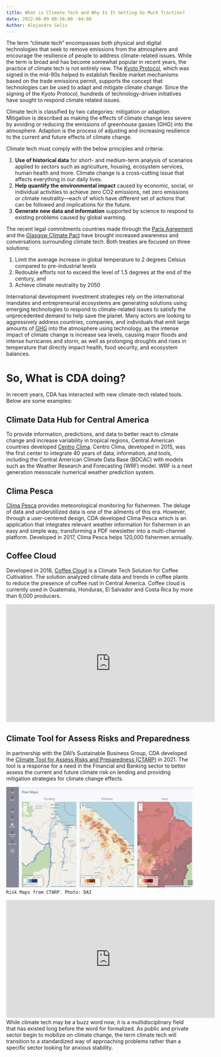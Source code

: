 ```yaml
---
title: What is Climate Tech and Why Is It Getting So Much Traction?
date: 2022-06-09 08:56:00 -04:00
Author: Alejandro Solis
---
```


The term “climate tech” encompasses both physical and digital technologies that seek to remove emissions from the atmosphere and encourage the resilience of people to address climate-related issues. While the term is broad and has become somewhat popular in recent years, the practice of climate tech is not entirely new. The [Kyoto Protocol](https://unfccc.int/process-and-meetings/the-kyoto-protocol/what-is-the-kyoto-protocol/kyoto-protocol-targets-for-the-first-commitment-period), which was signed in the mid-90s helped to establish flexible market mechanisms based on the trade emissions permit, supports the concept that technologies can be used to adapt and mitigate climate change. Since the signing of the Kyoto Protocol, hundreds of technology-driven initiatives have sought to respond climate related issues. 

Climate tech is classified by two categories: mitigation or adaption. Mitigation is described as making the effects of climate change less severe by avoiding or reducing the emissions of greenhouse gasses (GHG) into the atmosphere. Adaption is the process of adjusting and increasing resilience to the current and future effects of climate change. 

<!--more-->

Climate tech must comply with the below principles and criteria:
1. **Use of historical data** for short- and medium-term analysis of scenarios applied to sectors such as agriculture, housing, ecosystem services, human health and more. Climate change is a cross-cutting issue that affects everything in our daily lives. 
2. **Help quantify the environmental impact** caused by economic, social, or individual activities to achieve zero CO2 emissions, net zero emissions or climate neutrality—each of which have different set of actions that can be followed and implications for the future. 
3. **Generate new data and information** supported by science to respond to existing problems caused by global warming. 

The recent legal commitments countries made through the [Paris Agreement](https://www.un.org/en/climatechange/paris-agreement) and the [Glasgow Climate Pact](https://unfccc.int/documents/310475) have brought increased awareness and conversations surrounding climate tech. Both treaties are focused on three solutions: 
1. Limit the average increase in global temperature to 2 degrees Celsius compared to pre-industrial levels
2. Redouble efforts not to exceed the level of 1.5 degrees at the end of the century, and 
3. Achieve climate neutrality by 2050

International development investment strategies rely on the international mandates and entrepreneurial ecosystems are generating solutions using emerging technologies to respond to climate-related issues to satisfy the unprecedented demand to help save the planet. Many actors are looking to aggressively address countries, companies, and individuals that emit large amounts of [GHG](https://www.epa.gov/ghgemissions/overview-greenhouse-gases) into the atmosphere using technology, as the intense impact of climate change is increase sea levels, causing major floods and intense hurricanes and storm, as well as prolonging droughts and rises in temperature that directly impact health, food security, and ecosystem balances. 

# So, What is CDA doing? 
In recent years, CDA has interacted with new climate-tech related tools. Below are some examples: 

## Climate Data Hub for Central America
To provide information, predictions, and data to better react to climate change and increase variability in tropical regions, Central American countries developed [Centro Clima](https://centroclima.org/). Centro Clima, developed in 2015, was the first center to integrate 40 years of data, information, and tools, including the Central American Climate Data Base (BDCAC) with models such as the Weather Research and Forecasting (WRF) model. WRF is a next generation mesoscale numerical weather prediction system. 

## Clima Pesca
[Clima Pesca](https://climapesca.org/) provides meteorological monitoring for fishermen. The deluge of data and underutilized data is one of the ailments of this era. However, through a user-centered design, CDA developed Clima Pesca which is an application that integrates relevant weather information for fishermen in an easy and simple way, transforming a PDF newsletter into a multi-channel platform. Developed in 2017, Clima Pesca helps 120,000 fishermen annually. 

## Coffee Cloud
Developed in 2018, [Coffee Cloud](https://www.anacafe.org/coffee-cloud/) is a Climate Tech Solution for Coffee Cultivation. The solution analyzed climate data and trends in coffee plants to reduce the presence of coffee rust in Central America. Coffee cloud is currently used in Guatemala, Honduras, El Salvador and Costa Rica by more than 6,000 producers.

<iframe class="video" width="560" height="315" src="https://www.youtube.com/embed/xjitnxmVEMA" title="YouTube video player" frameborder="0" allow="accelerometer; autoplay; clipboard-write; encrypted-media; gyroscope; picture-in-picture" allowfullscreen></iframe>

## Climate Tool for Assess Risks and Preparedness 
In partnership with the DAI’s Sustainable Business Group, CDA developed the [Climate Tool for Assess Risks and Preparedness (CTARP)](https://dai-global-digital.com/how-digital-climate-risk-assessment-tools-can-help-unclog-climate-finance-flows-in-emerging-economies.html) in 2021. The tool is a response for a need in the Financial and Banking sector to better assess the current and future climate risk on lending and providing mitigation strategies for climate change effects. 

![CTARP.png](/uploads/CTARP.png)`Risk Maps from CTARP. Photo: DAI`

<iframe class="video" width="560" height="315" src="https://www.youtube.com/embed/J0mGJu3jZh4" title="YouTube video player" frameborder="0" allow="accelerometer; autoplay; clipboard-write; encrypted-media; gyroscope; picture-in-picture" allowfullscreen></iframe>
While climate tech may be a buzz word now, it is a multidisciplinary field that has existed long before the word for formalized. As public and private sector begin to mobilize on climate change, the term climate tech will transition to a standardized way of approaching problems rather than a specific sector looking for anxious stability. 
